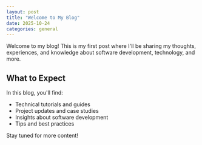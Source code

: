 ```yaml
---
layout: post
title: "Welcome to My Blog"
date: 2025-10-24
categories: general
---
```


Welcome to my blog! This is my first post where I'll be sharing my thoughts, experiences, and knowledge about software development, technology, and more.

## What to Expect

In this blog, you'll find:
- Technical tutorials and guides
- Project updates and case studies
- Insights about software development
- Tips and best practices

Stay tuned for more content!